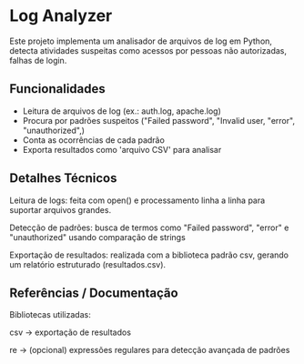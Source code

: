 # Log Analyzer 
Este projeto implementa um analisador de arquivos de log em Python, detecta atividades suspeitas como acessos por pessoas não autorizadas, falhas de login.


## Funcionalidades

- Leitura de arquivos de log (ex.: auth.log, apache.log)
- Procura por padrões suspeitos ("Failed password", "Invalid user, "error", "unauthorized",)
- Conta as ocorrências de cada padrão
- Exporta resultados como 'arquivo CSV' para analisar

## Detalhes Técnicos

Leitura de logs: feita com open() e processamento linha a linha para suportar arquivos grandes.

Detecção de padrões: busca de termos como "Failed password", "error" e "unauthorized" usando comparação de strings

Exportação de resultados: realizada com a biblioteca padrão csv, gerando um relatório estruturado (resultados.csv).


## Referências / Documentação
Bibliotecas utilizadas:

csv → exportação de resultados

re → (opcional) expressões regulares para detecção avançada de padrões
